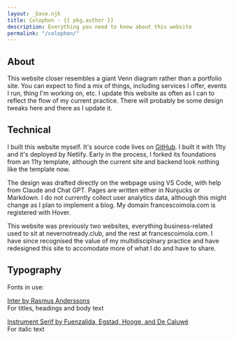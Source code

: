 ```yaml
---
layout: _base.njk
title: Colophon - {{ pkg.author }}
description: Everything you need to know about this website
permalink: "/colophon/"
---
```


## About

This website closer resembles a giant Venn diagram rather than a portfolio site. You can expect to find a mix of things, including services I offer, events I run, thing I'm working on, etc. I update this website as often as I can to reflect the flow of my current practice. There will probably be some design tweaks here and there as I update it.

## Technical

I built this website myself. It's source code lives on [GitHub](https://github.com/francescoimola/nevernotready.git). I built it with 11ty and it's deployed by Netlify. Early in the process, I forked its foundations from an 11ty template, although the current site and backend look nothing like the template now.

The design was drafted directly on the webpage using VS Code, with help from Claude and Chat GPT. Pages are written either in Nunjucks or Markdown. I do not currently collect user analytics data, although this might change as I plan to implement a blog. My domain francescoimola.com is registered with Hover.

This website was previously two websites, everything business-related used to sit at nevernotready.club, and the rest at francescoimola.com. I have since recognised the value of my multidisciplnary practice and have redesigned this site to accomodate more of what I do and have to share.

## Typography

Fonts in use:

[Inter by Rasmus Anderssons](https://rsms.me/inter/) <br>For titles, headings and body text

[Instrument Serif by Fuenzalida, Egstad, Hooge, and De Caluwé](https://github.com/Instrument/instrument-serif) <br>For italic text